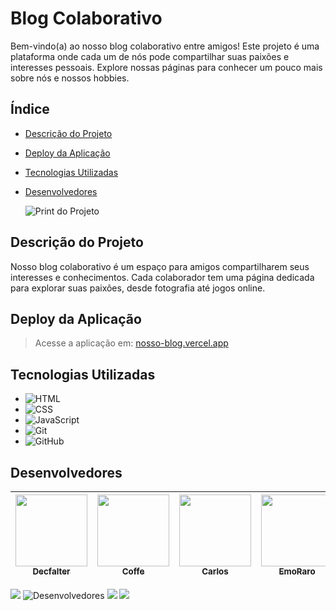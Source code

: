 # Blog Colaborativo

Bem-vindo(a) ao nosso blog colaborativo entre amigos! Este projeto é uma plataforma onde cada um de nós pode compartilhar suas paixões e interesses pessoais. Explore nossas páginas para conhecer um pouco mais sobre nós e nossos hobbies.

## Índice

- [Descrição do Projeto](#descrição-do-projeto)
- [Deploy da Aplicação](#deploy-da-aplicação)
- [Tecnologias Utilizadas](#tecnologias-utilizadas)
- [Desenvolvedores](#desenvolvedores)

  ![Print do Projeto](https://i.imgur.com/onLdvRY.png)
## Descrição do Projeto

Nosso blog colaborativo é um espaço para amigos compartilharem seus interesses e conhecimentos. Cada colaborador tem uma página dedicada para explorar suas paixões, desde fotografia até jogos online.

## Deploy da Aplicação

> Acesse a aplicação em: [nosso-blog.vercel.app](https://nosso-blog.vercel.app/)

## Tecnologias Utilizadas

- ![HTML](https://img.shields.io/badge/html5-%23E34F26.svg?style=for-the-badge&logo=html5&logoColor=white)
- ![CSS](https://img.shields.io/badge/css3-%231572B6.svg?style=for-the-badge&logo=css3&logoColor=white)
- ![JavaScript](https://img.shields.io/badge/JavaScript-F7DF1E?logo=javascript&logoColor=black&style=for-the-badge)
- ![Git](https://img.shields.io/badge/git-%23F05033.svg?style=for-the-badge&logo=git&logoColor=white)
- ![GitHub](https://img.shields.io/badge/github-%23121011.svg?style=for-the-badge&logo=github&logoColor=white)

## Desenvolvedores

| [<img src="https://avatars.githubusercontent.com/u/155079481?v=4" width=115><br><sub>Decfalter</sub>](https://github.com/BrianMunizSilveira) | [<img src="https://avatars.githubusercontent.com/u/71583668?v=4" width=115><br><sub>Coffe</sub>](https://github.com/ArthurFerreiraBorges) | [<img src="https://avatars.githubusercontent.com/u/158277340?v=4" width=115><br><sub>Carlos</sub>](https://github.com/carlosvfb) | [<img src="https://avatars.githubusercontent.com/u/65430305?v=4" width=115><br><sub>EmoRaro</sub>](https://github.com/EmoRaro) | [Pedrinho](#) |
| :---: | :---: | :---: | :---: | :---: |

<img src="http://img.shields.io/static/v1?label=STATUS&message=EM%20DESENVOLVIMENTO&color=RED&style=for-the-badge"/> ![Desenvolvedores](https://img.shields.io/static/v1?label=DESENVOLVEDORES&message=Coffe,%20Carlos,%20Decfalter,%20Emo,%20Pedrinho.&color=RED&style=for-the-badge) <img src="https://img.shields.io/static/v1?label=Vercel&message=deploy&color=black&style=for-the-badge&logo=vercel"/> <img src="http://img.shields.io/static/v1?label=License&message=MIT&color=green&style=for-the-badge"/>
